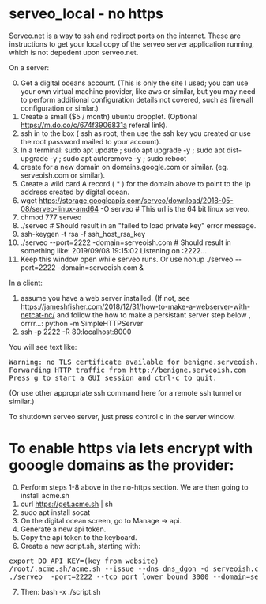 # serveo_local - no https

Serveo.net is a way to ssh and redirect ports on the internet. These are instructions to get your local copy of the serveo server application running, which is not depedent upon serveo.net.

On a server:

0. Get a digital oceans account.  (This is only the site I used; you can use your own virtual machine provider, like aws or similar, but you may need to perform additional configuration details not covered, such as firewall configuration or simlar.)
1. Create a small ($5 / month) ubuntu dropplet.  (Optional https://m.do.co/c/674f3906831a referal link).  
2. ssh in to the box ( ssh as root, then use the ssh key you created or use the root password mailed to your account).
3. In a terminal: sudo apt update ; sudo apt upgrade -y ; sudo apt dist-upgrade -y ; sudo apt autoremove -y ; sudo reboot
4. create for a new domain on domains.google.com or similar.  (eg. serveoish.com or similar).  
5. Create a wild card A record ( * ) for the domain above to point to the ip address created by digital ocean.
6. wget https://storage.googleapis.com/serveo/download/2018-05-08/serveo-linux-amd64 -O serveo  # This url is the 64 bit linux serveo.
7. chmod 777 serveo
8. ./serveo  # Should result in an "failed to load private key" error message.
9. ssh-keygen -t rsa -f ssh_host_rsa_key
10. ./serveo --port=2222 -domain=serveoish.com #  Should result in something like: 2019/09/08 19:15:02 Listening on :2222...
11. Keep this window open while serveo runs.  Or use nohup ./serveo --port=2222 -domain=serveoish.com &

In a client:

1. assume you have a web server installed.  (If not, see https://jameshfisher.com/2018/12/31/how-to-make-a-webserver-with-netcat-nc/ and follow the how to make a persistant server step below , orrrr...:  python -m SimpleHTTPServer
2. ssh <digitalocean ip> -p 2222 -R 80:localhost:8000

You will see text like:
<pre>
Warning: no TLS certificate available for benigne.serveoish.com. You won't be able to use HTTPS, only HTTP.
Forwarding HTTP traffic from http://benigne.serveoish.com
Press g to start a GUI session and ctrl-c to quit.
</pre>

(Or use other appropriate ssh command here for a remote ssh tunnel or similar.)

To shutdown serveo server, just press control c in the server window.

# To enable https via lets encrypt with gooogle domains as the provider:

0. Perform steps 1-8 above in the no-https section.  We are then going to install acme.sh 
1. curl https://get.acme.sh | sh
2. sudo apt install socat 
3. On the digital ocean screen, go to Manage -> api.
4. Generate a new api token.
5. Copy the api token to the keyboard.
6. Create a new script.sh, starting with:
<pre>
export DO_API_KEY=(key from website)
/root/.acme.sh/acme.sh --issue --dns dns_dgon -d serveoish.com -d *.serveoish.com
./serveo  -port=2222 --tcp_port_lower_bound 3000 --domain=serveoish.com --private_key_path=/root/.acme.sh/serveoish.com/serveoish.com.key
</pre>
7. Then: bash -x ./script.sh 

